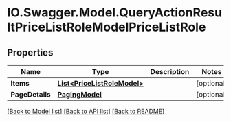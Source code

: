 # IO.Swagger.Model.QueryActionResultPriceListRoleModelPriceListRole
## Properties

Name | Type | Description | Notes
------------ | ------------- | ------------- | -------------
**Items** | [**List&lt;PriceListRoleModel&gt;**](PriceListRoleModel.md) |  | [optional] 
**PageDetails** | [**PagingModel**](PagingModel.md) |  | [optional] 

[[Back to Model list]](../README.md#documentation-for-models) [[Back to API list]](../README.md#documentation-for-api-endpoints) [[Back to README]](../README.md)

